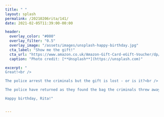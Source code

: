 ```yaml
---
title: " "
layout: splash
permalink: /20210206rita/141/
date: 2021-02-05T11:39:00-00:00

header:
  overlay_color: "#000"
  overlay_filter: "0.5"
  overlay_image: "/assets/images/unsplash-happy-birthday.jpg"
  cta_label: "Show me the gift!"
  cta_url: "https://www.amazon.co.uk/Amazon-Gift-Card-eGift-Voucher/dp/B006AUF6X0/"
  caption: "Photo credit: [**Unsplash**](https://unsplash.com)"

excerpt: "
Great!<br />

The police arrest the criminals but the gift is lost - or is it?<br />

The police have returned as they found the bag the criminals threw away when they ran! <br />

Happy birthday, Rita!"


---
```

  
